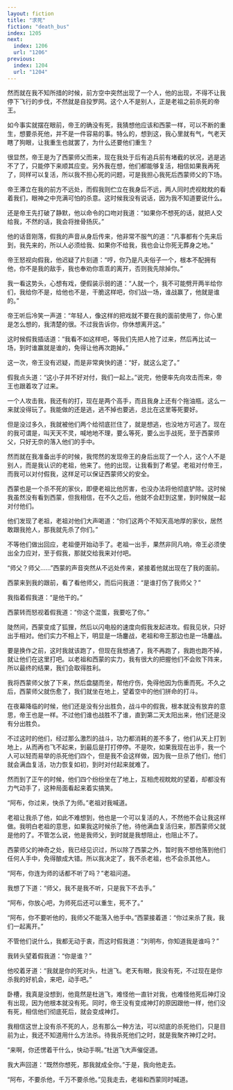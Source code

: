 ```yaml
---
layout: fiction
title: "求死"
fiction: "death_bus"
index: 1205
next:
  index: 1206
  url: "1206"
previous:
  index: 1204
  url: "1204"
---
```

然而就在我不知所措的时候，前方空中突然出现了一个人，他的出现，不得不让我停下飞行的步伐，不然就是自投罗网。这个人不是别人，正是老祖之前杀死的帝王。

如今事实就摆在眼前，帝王的确没有死，我猜想他应该和西蒙一样，可以不断的重生，想要杀死他，并不是一件容易的事。特么的，想到这，我心里就有气，气老天瞎了狗眼，让我重生也就罢了，为什么还要他们重生？

很显然，帝王是为了西蒙师父而来，现在我处于后有追兵前有堵截的状况，逃是逃不了了，只能停下来顺其应变。另外我在想，他们都能够复活，相信如果我再死了，同样可以复活，所以我不担心死的问题，可是我担心我死后西蒙师父的下场。

帝王滞立在我的前方不远处，而假我则伫立在我身后不远，两人同时虎视眈眈的看着我们，眼神之中充满可怕的杀意。这时候我没有说话，因为我不知道要说什么。

还是帝王先打破了静默，他以命令的口吻对我道：“如果你不想死的话，就把人交给我，不然的话，我会将挫骨扬灰。”

他的话音刚落，假我的声音从身后传来，他非常不服气的道：“凡事都有个先来后到，我先来的，所以人必须给我、如果你不给我，我也会让你死无葬身之地。”

帝王怒视向假我，他迟疑了片刻道：“哼，你乃是凡夫俗子一个，根本不配拥有他，你不是我的敌手，我也奉劝你乖乖的离开，否则我先除掉你。”

我一看这势头，心想有戏，便假装示弱的道：“人就一个，我不可能劈开两半给你们，我给你不是，给他也不是，干脆这样吧，你们战一场，谁战赢了，他就是谁的。”

帝王听后冷笑一声道：“年轻人，像这样的把戏就不要在我的面前使用了，你心里是怎么想的，我清楚的很。不过我告诉你，你休想离开这。”

这时候假我插话道：“我看不如这样吧，等我们先把人抢了过来，然后再比试一场，到时谁赢就是谁的，免得让他再次跑掉。”

这一次，帝王没有迟疑，而是非常爽快的道：“好，就这么定了。”

假我点头道：“这小子并不好对付，我们一起上。”说完，他便率先向攻击而来，帝王也跟着攻了过来。

一个人攻击我，我还有的打，现在是两个高手，而且我身上还有个拖油瓶，这么一来就没得玩了。我能做的还是逃，逃不掉也要逃，总比在这里等死要好。

但是没过多久，我就被他们两个给彻底拦住了，就是想逃，也没地方可逃了。现在的我可谓是，叫天天不灵，喊地地不理，要么等死，要么出手战死，至于西蒙师父，只好无奈的落入他们的手中。

然而就在我准备出手的时候，我愕然的发现帝王的身后出现了一个人，这个人不是别人，而是我认识的老祖，他来了。他的出现，让我看到了希望。老祖对付帝王，而我可以对付假我，这样足可以保证西蒙师父的安全。

西蒙也是一个杀不死的家伙，即便老祖比他厉害，也没办法将他彻底铲除。这时候我虽然没有看到西蒙，但我相信，在不久之后，他就不会赶到这里，到时候就一起对付他们。

他们发现了老祖，老祖对他们大声喝道：“你们这两个不知天高地厚的家伙，居然敢跟我抢人，那我就先杀了你们。”

不等他们做出回应，老祖便开始动手了。老祖一出手，果然非同凡响，帝王必须使出全力应对，至于假我，那就交给我来对付吧。

“师父？师父……”西蒙的声音突然从不远处传来，紧接着他就出现在了我的面前。

西蒙来到我的跟前，看了看他师父，而后问我道：“是谁打伤了我师父？”

我指着假我道：“是他干的。”

西蒙转而怒视着假我道：“你这个混蛋，我要吃了你。”

陡然间，西蒙变成了狐狸，然后以闪电般的速度向假我发起进攻。假我见状，只好出手相对。他们实力不相上下，明显是一场鏖战，老祖和帝王那边也是一场鏖战。

要是换作之前，这时我就该跑了，但现在我想通了，我不再跑了，我跑也跑不掉，就让他们在这里打吧。以老祖和西蒙的实力，我有很大的把握他们不会败下阵来，所以最终的结果，我们会取得胜利。

我将西蒙师父放了下来，然后盘腿而坐，帮他疗伤，免得他因为伤重而死。不久之后，西蒙师父就伤愈了，我们就坐在地上，望着空中的他们拼命的打斗。

在夜幕降临的时候，他们还是没有分出胜负，战斗中的假我，根本就没有放弃的意思，帝王也是一样。不过他们谁也战胜不了谁，直到第二天太阳出来，他们还是没有分出胜负。

不过这时的他们，经过那么激烈的战斗，功力都消耗的差不多了，他们从天上打到地上，从而再也飞不起来，到最后是打打停停。不是吹，如果我现在出手，我一个人可以轻而易举的杀死他们四个，但是我不会这样做，因为我一旦杀了他们，他们就会满血复活，功力恢复如初，到时对付起来就难了。

然而到了正午的时候，他们四个纷纷坐在了地上，互相虎视眈眈的望着，却都没有力气动手了，这种局面看起来着实搞笑。

“阿布，你过来，快杀了为师。”老祖对我喊道。

老祖让我杀了他，如此不难想到，他也是一个可以复活的人，不然他不会让我这样做。我明白老祖的意思，如果我这时候杀了他，待他满血复活归来，那西蒙师父就是他的了。不管怎么说，他是我师父，到时就是我想阻止，也阻止不了。

西蒙师父的神奇之处，我已经见识过，所以除了西蒙之外，暂时我不想他落到他们任何人手中，免得酿成大错。所以我决定了，我不杀老祖，也不会杀其他人。

“阿布，你连为师的话都不听了吗？”老祖问道。

我想了下道：“师父，我不是我不听，只是我下不去手。”

“阿布，你放心吧，为师死后还可以重生，死不了。”

“阿布，你不要听他的，我师父不能落入他手中。”西蒙接着道：“你过来杀了我，我们一起离开。”

不管他们说什么，我都无动于衷，而这时假我道：“刘明布，你知道我是谁吗？”

我转头望着假我道：“你是谁？”

他咬着牙道：“我就是你的死对头，杜逍飞。老天有眼，我没有死，不过现在是你杀我的好机会，来吧，动手吧。”

卧槽，我真是没想到，他竟然是杜逍飞，难怪他一直针对我，也难怪他死后神灯没有出现，因为他根本就没有死。同时，帝王没有变成神灯的原因跟他一样，他们没有死，相信他们彻底死后，就会变成神灯。

我相信这世上没有杀不死的人，总有那么一种方法，可以彻底的杀死他们，只是目前为止，我还不知道用什么方法杀。待我杀死他们之时，就是我聚齐神灯之时。

“来啊，你还愣着干什么，快动手啊。”杜逍飞大声催促道。

我大声回道：“既然你想死，那我就成全你。”于是，我向他走去。

“阿布，不要杀他，千万不要杀他。”见我走去，老祖和西蒙同时喊道。